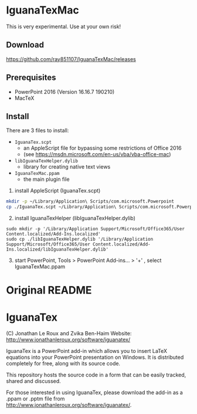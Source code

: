 # IguanaTexMac

This is very experimental. Use at your own risk!

## Download
https://github.com/ray851107/IguanaTexMac/releases

## Prerequisites
* PowerPoint 2016 (Version 16.16.7 190210)
* MacTeX

## Install
There are 3 files to install:
* `IguanaTex.scpt`
  * an AppleScript file for bypassing some restrictions of Office 2016
  * (see https://msdn.microsoft.com/en-us/vba/vba-office-mac)
* `libIguanaTexHelper.dylib`
  * library for creating native text views
* `IguanaTexMac.ppam`
  * the main plugin file

1. install AppleScript (IguanaTex.scpt)
```bash
mkdir -p ~/Library/Application\ Scripts/com.microsoft.Powerpoint
cp ./IguanaTex.scpt ~/Library/Application\ Scripts/com.microsoft.Powerpoint/IguanaTex.scpt
```
2. install IguanaTexHelper (libIguanaTexHelper.dylib)
```
sudo mkdir -p '/Library/Application Support/Microsoft/Office365/User Content.localized/Add-Ins.localized'
sudo cp ./libIguanaTexHelper.dylib '/Library/Application Support/Microsoft/Office365/User Content.localized/Add-Ins.localized/libIguanaTexHelper.dylib'
```
3. start PowerPoint, Tools > PowerPoint Add-ins... > '+' , select IguanaTexMac.ppam


Original README
===============

# IguanaTex

(C) Jonathan Le Roux and Zvika Ben-Haim
Website: http://www.jonathanleroux.org/software/iguanatex/

IguanaTex is a PowerPoint add-in which allows you to insert LaTeX equations into your PowerPoint presentation on Windows. It is distributed completely for free, along with its source code.

This repository hosts the source code in a form that can be easily tracked, shared and discussed.

For those interested in using IguanaTex, please download the add-in as a .ppam or .pptm file from http://www.jonathanleroux.org/software/iguanatex/.
